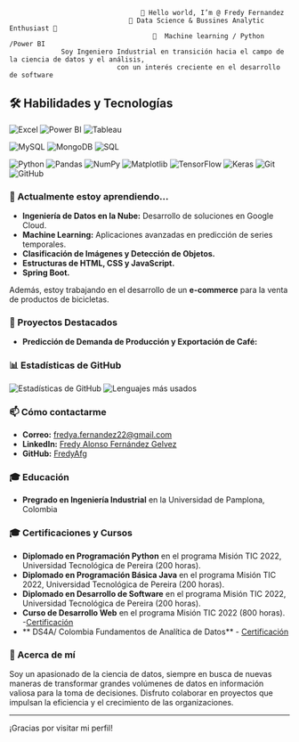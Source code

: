 
                                     👋 Hello world, I’m @ Fredy Fernandez
                                  👀 Data Science & Bussines Analytic Enthusiast 🚀 
                                        🧠  Machine learning / Python /Power BI
                 Soy Ingeniero Industrial en transición hacia el campo de la ciencia de datos y el análisis, 
                               con un interés creciente en el desarrollo de software
  

## 🛠️ Habilidades y Tecnologías
![Excel](https://img.shields.io/badge/-Excel-%234C9C2A.svg?style=for-the-badge&logo=microsoft-excel&logoColor=white) ![Power BI](https://img.shields.io/badge/-Power%20BI-%23F2C811.svg?style=for-the-badge&logo=power-bi&logoColor=black) ![Tableau](https://img.shields.io/badge/-Tableau-%2329A3F5.svg?style=for-the-badge&logo=tableau&logoColor=white)


![MySQL](https://img.shields.io/badge/-MySQL-%234479A1.svg?style=for-the-badge&logo=mysql&logoColor=white) ![MongoDB](https://img.shields.io/badge/-MongoDB-%2347A248.svg?style=for-the-badge&logo=mongodb&logoColor=white) ![SQL](https://img.shields.io/badge/-SQL-%23F7E2B1.svg?style=for-the-badge&logo=sql&logoColor=black)

 ![Python](https://img.shields.io/badge/-Python-blue?style=for-the-badge&logo=python&logoColor=white)
![Pandas](https://img.shields.io/badge/-Pandas-%23150458.svg?style=for-the-badge&logo=pandas&logoColor=white) ![NumPy](https://img.shields.io/badge/-NumPy-%23013243.svg?style=for-the-badge&logo=numpy&logoColor=white) ![Matplotlib](https://img.shields.io/badge/-Matplotlib-%230C55A5.svg?style=for-the-badge&logo=matplotlib&logoColor=white) ![TensorFlow](https://img.shields.io/badge/-TensorFlow-%23FF6F00.svg?style=for-the-badge&logo=tensorflow&logoColor=white) ![Keras](https://img.shields.io/badge/-Keras-%23D00000.svg?style=for-the-badge&logo=keras&logoColor=white)
 ![Git](https://img.shields.io/badge/-Git-%23F05032.svg?style=for-the-badge&logo=git&logoColor=white) ![GitHub](https://img.shields.io/badge/-GitHub-%23181717.svg?style=for-the-badge&logo=github&logoColor=white)


### 🌱 Actualmente estoy aprendiendo...
- **Ingeniería de Datos en la Nube:** Desarrollo de soluciones en Google Cloud.
- **Machine Learning:** Aplicaciones avanzadas en predicción de series temporales.
- **Clasificación de Imágenes y Detección de Objetos.**
- **Estructuras de HTML, CSS y JavaScript.**
- **Spring Boot.**

Además, estoy trabajando en el desarrollo de un **e-commerce** para la venta de productos de bicicletas.

### 🚀 Proyectos Destacados
- **Predicción de Demanda de Producción y Exportación de Café:** 


### 📊 Estadísticas de GitHub

![Estadísticas de GitHub](https://github-readme-stats.vercel.app/api?username=FredyAfg&show_icons=true&theme=radical)
![Lenguajes más usados](https://github-readme-stats.vercel.app/api/top-langs/?username=FredyAfg&layout=compact&theme=radical)

### 📫 Cómo contactarme
- **Correo:** [fredya.fernandez22@gmail.com](mailto:fredya.fernandez22@gmail.com)
- **LinkedIn:** [Fredy Alonso Fernández Gelvez](https://www.linkedin.com/in/fredy-alonso-fernandez-gelvez-b84b28b7/)
- **GitHub:** [FredyAfg](https://github.com/FredyAfg)

### 🎓 Educación
- **Pregrado en Ingeniería Industrial** en la Universidad de Pamplona, Colombia

### 🎓 Certificaciones y Cursos 
- **Diplomado en Programación Python** en el programa Misión TIC 2022, Universidad Tecnológica de Pereira (200 horas).
- **Diplomado en Programación Básica Java** en el programa Misión TIC 2022, Universidad Tecnológica de Pereira (200 horas).
- **Diplomado en Desarrollo de Software** en el programa Misión TIC 2022, Universidad Tecnológica de Pereira (200 horas).
- **Curso de Desarrollo Web** en el programa Misión TIC 2022 (800 horas). -[Certificación](https://drive.google.com/file/d/1S-cmHimoAeBm_G9ELKN-FmtasyK4kp0V/view?usp=sharing)
- ** DS4A/ Colombia Fundamentos de Analítica de Datos** - [Certificación](https://www.credential.net/07d27ece-04cf-4c87-95aa-562ac9d22831)

### 🌟 Acerca de mí
Soy un apasionado de la ciencia de datos, siempre en busca de nuevas maneras de transformar grandes volúmenes de datos en información valiosa para la toma de decisiones. Disfruto colaborar en proyectos que impulsan la eficiencia y el crecimiento de las organizaciones.

---

¡Gracias por visitar mi perfil!



